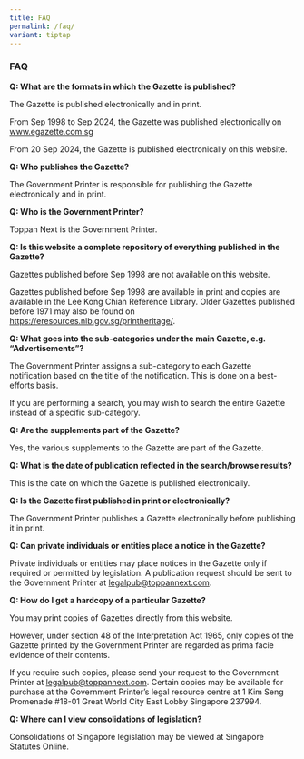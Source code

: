 ```yaml
---
title: FAQ
permalink: /faq/
variant: tiptap
---
```

<h3><strong>FAQ</strong></h3>
<p><strong>Q: What are the formats in which the Gazette is published?</strong>
</p>
<p>The Gazette is published electronically and in print.</p>
<p>From Sep 1998 to Sep 2024, the Gazette was published electronically on
<a href="http://www.egazette.com.sg" rel="noopener noreferrer nofollow" target="_blank">www.egazette.com.sg</a>
</p>
<p>From 20 Sep 2024, the Gazette is published electronically on this website.</p>
<p><strong>Q: Who publishes the Gazette?</strong>
</p>
<p>The Government Printer is responsible for publishing the Gazette electronically
and in print.</p>
<p><strong>Q: Who is the Government Printer?</strong>
</p>
<p>Toppan Next is the Government Printer.</p>
<p><strong>Q: Is this website a complete repository of everything published in the Gazette?</strong>
</p>
<p>Gazettes published before Sep 1998 are not available on this website.</p>
<p>Gazettes published before Sep 1998 are available in print and copies are
available in the Lee Kong Chian Reference Library. Older Gazettes published
before 1971 may also be found on <a href="https://eresources.nlb.gov.sg/printheritage/" rel="noopener noreferrer nofollow" target="_blank">https://eresources.nlb.gov.sg/printheritage/</a>.</p>
<p><strong>Q: What goes into the sub-categories under the main Gazette, e.g. “Advertisements”?</strong>
</p>
<p>The Government Printer assigns a sub-category to each Gazette notification
based on the title of the notification. This is done on a best-efforts
basis.</p>
<p>If you are performing a search, you may wish to search the entire Gazette
instead of a specific sub-category.</p>
<p><strong>Q: Are the supplements part of the Gazette?</strong>
</p>
<p>Yes, the various supplements to the Gazette are part of the Gazette.</p>
<p><strong>Q: What is the date of publication reflected in the search/browse results?</strong>
</p>
<p>This is the date on which the Gazette is published electronically.</p>
<p><strong>Q: Is the Gazette first published in print or electronically?</strong>
</p>
<p>The Government Printer publishes a Gazette electronically before publishing
it in print.</p>
<p><strong>Q: Can private individuals or entities place a notice in the Gazette?</strong>
</p>
<p>Private individuals or entities may place notices in the Gazette only
if required or permitted by legislation. A publication request should be
sent to the Government Printer at&nbsp;<a href="mailto:legalpub@toppannext.com" rel="noopener noreferrer nofollow" target="_blank">legalpub@toppannext.com</a>.</p>
<p><strong>Q: How do I get a hardcopy of a particular Gazette?</strong>
</p>
<p>You may print copies of Gazettes directly from this website.</p>
<p>However, under section 48 of the Interpretation Act 1965, only copies
of the Gazette printed by the Government Printer are regarded as prima
facie evidence of their contents.</p>
<p>If you require such copies, please send your request to the Government
Printer at&nbsp;<a href="mailto:legalpub@toppannext.com" rel="noopener noreferrer nofollow" target="_blank">legalpub@toppannext.com</a>.
Certain copies may be available for purchase at the Government Printer’s
legal resource centre at 1 Kim Seng Promenade #18-01 Great World City East
Lobby Singapore 237994.</p>
<p><strong>Q: Where can I view consolidations of legislation?</strong>
</p>
<p>Consolidations of Singapore legislation may be viewed at&nbsp;Singapore
Statutes Online.</p>
<p></p>
<p></p>